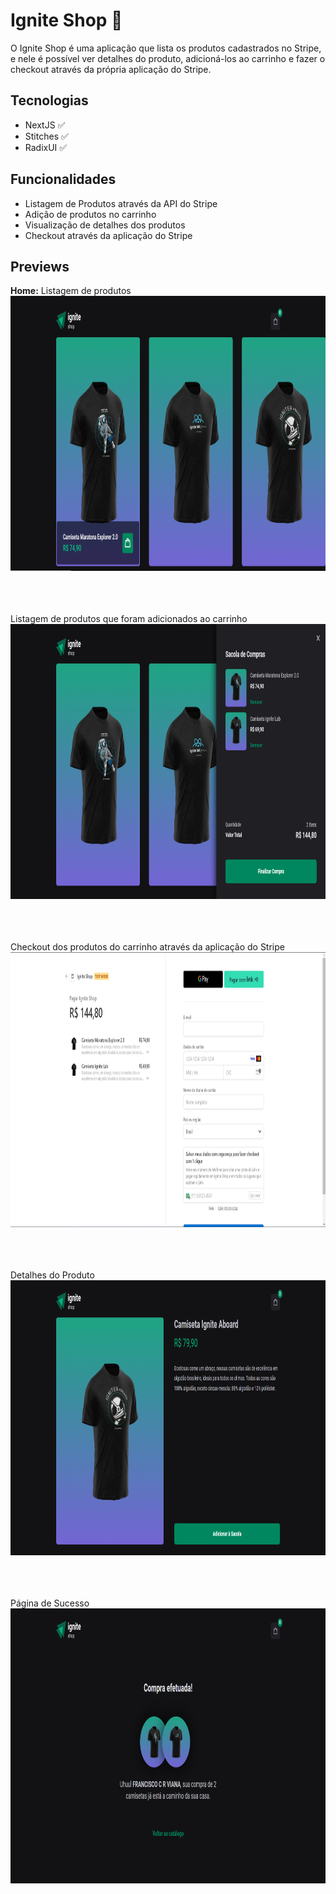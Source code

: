 # Ignite Shop 👕

O Ignite Shop é uma aplicação que lista os produtos cadastrados no Stripe, e nele é possível ver detalhes do produto, 
adicioná-los ao carrinho e fazer o checkout através da própria aplicação do Stripe.

## Tecnologias
 - NextJS ✅
 - Stitches ✅
 - RadixUI ✅

## Funcionalidades
 - Listagem de Produtos através da API do Stripe
 - Adição de produtos no carrinho
 - Visualização de detalhes dos produtos
 - Checkout através da aplicação do Stripe

## Previews
**Home:** Listagem de produtos
<img src="https://github.com/CleiltonRocha/ignite-shop/blob/main/.github/preview-1.png" width="1280px" height="440px" />

<br /><br /><br />
Listagem de produtos que foram adicionados ao carrinho
<img src="https://github.com/CleiltonRocha/ignite-shop/blob/main/.github/preview-2.png" width="1280px" height="440px" />

<br /><br /><br />
Checkout dos produtos do carrinho através da aplicação do Stripe
<img src="https://github.com/CleiltonRocha/ignite-shop/blob/main/.github/preview-4.png" width="1280px" height="440px" />


<br /><br /><br />
Detalhes do Produto
<img src="https://github.com/CleiltonRocha/ignite-shop/blob/main/.github/preview-3.png" width="1280px" height="440px" />

<br /><br /><br />
Página de Sucesso
<img src="https://github.com/CleiltonRocha/ignite-shop/blob/main/.github/preview-5.png" width="1280px" height="440px" />





